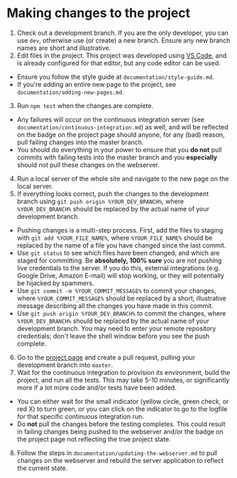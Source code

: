 # Making changes to the project

1. Check out a development branch. If you are the only developer, you can use `dev`, otherwise use (or create) a new branch. Ensure any new branch names are short and illustrative.
2. Edit files in the project. This project was developed using [VS Code](https://code.visualstudio.com/), and is already configured for that editor, but any code editor can be used.
  * Ensure you follow the style guide at `documentation/style-guide.md`.
  * If you're adding an entire new page to the project, see `documentation/adding-new-pages.md`.
3. Run `npm test` when the changes are complete.
  * Any failures will occur on the continuous integration server (see `documentation/continuous-integration.md`) as well, and will be reflected on the badge on the project page should anyone, for any (bad) reason, pull failing changes into the master branch.
  * You should do everything in your power to ensure that you **do not** pull commits with failing tests into the master branch and you **especially** should not pull these changes on the webserver.
4. Run a local server of the whole site and navigate to the new page on the local server.
5. If everything looks correct, push the changes to the development branch using `git push origin %YOUR_DEV_BRANCH%`, where `%YOUR_DEV_BRANCH%` should be replaced by the actual name of your development branch.
  * Pushing changes is a multi-step process. First, add the files to staging with `git add %YOUR_FILE_NAME%`, where `%YOUR_FILE_NAME%` should be replaced by the name of a file you have changed since the last commit.
  * Use `git status` to see which files have been changed, and which are staged for committing. Be **absolutely, 100% sure** you are not pushing live credentials to the server. If you do this, external integrations (e.g. Google Drive, Amazon E-mail) will stop working, or they will potentially be hijacked by spammers.
  * Use `git commit -m %YOUR_COMMIT_MESSAGE%` to commit your changes, where `%YOUR_COMMIT_MESSAGE%` should be replaced by a short, illustrative message describing all the changes you have made in this commit.
  * Use `git push origin %YOUR_DEV_BRANCH%` to commit the changes, where `%YOUR_DEV_BRANCH%` should be replaced by the actual name of your development branch. You may need to enter your remote repository credentials; don't leave the shell window before you see the push complete.
6. Go to the [project page](https://github.com/ice-nine-as/hellox-client) and create a pull request, pulling your development branch into `master`.
7. Wait for the continuous integration to provision its environment, build the project, and run all the tests. This may take 5-10 minutes, or significantly more if a lot more code and/or tests have been added.
  * You can either wait for the small indicator (yellow circle, green check, or red X) to turn green, or you can click on the indicator to go to the logfile for that specific continuous integration run.
  * Do **not** pull the changes before the testing completes. This could result in failing changes being pushed to the webserver and/or the badge on the project page not reflecting the true project state.
8. Follow the steps in `documentation/updating-the-webserver.md` to pull changes on the webserver and rebuild the server application to reflect the current state.
